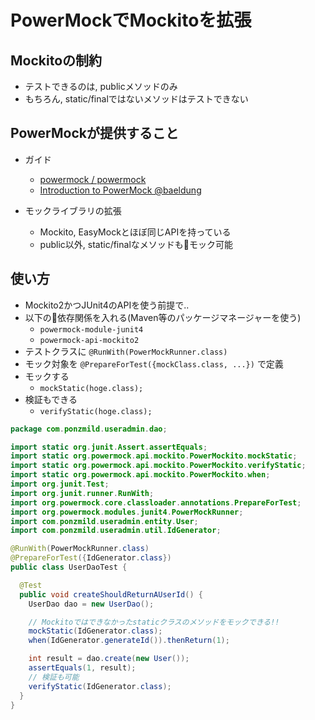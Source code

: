 # PowerMockでMockitoを拡張

## Mockitoの制約

- テストできるのは, publicメソッドのみ
- もちろん, static/finalではないメソッドはテストできない

## PowerMockが提供すること

- ガイド
  - [powermock / powermock](https://github.com/powermock/powermock)
  - [Introduction to PowerMock @baeldung](https://www.baeldung.com/intro-to-powermock)

- モックライブラリの拡張
  - Mockito, EasyMockとほぼ同じAPIを持っている
  - public以外, static/finalなメソッドもモック可能

## 使い方

- Mockito2かつJUnit4のAPIを使う前提で..
- 以下の依存関係を入れる(Maven等のパッケージマネージャーを使う)
  - `powermock-module-junit4`
  - `powermock-api-mockito2`
- テストクラスに `@RunWith(PowerMockRunner.class)`
- モック対象を `@PrepareForTest({mockClass.class, ...})` で定義
- モックする
  - `mockStatic(hoge.class);`
- 検証もできる
  - `verifyStatic(hoge.class);`

```java
package com.ponzmild.useradmin.dao;

import static org.junit.Assert.assertEquals;
import static org.powermock.api.mockito.PowerMockito.mockStatic;
import static org.powermock.api.mockito.PowerMockito.verifyStatic;
import static org.powermock.api.mockito.PowerMockito.when;
import org.junit.Test;
import org.junit.runner.RunWith;
import org.powermock.core.classloader.annotations.PrepareForTest;
import org.powermock.modules.junit4.PowerMockRunner;
import com.ponzmild.useradmin.entity.User;
import com.ponzmild.useradmin.util.IdGenerator;

@RunWith(PowerMockRunner.class)
@PrepareForTest({IdGenerator.class})
public class UserDaoTest {

  @Test
  public void createShouldReturnAUserId() {
    UserDao dao = new UserDao();

    // Mockitoではできなかったstaticクラスのメソッドをモックできる!!
    mockStatic(IdGenerator.class);
    when(IdGenerator.generateId()).thenReturn(1);

    int result = dao.create(new User());
    assertEquals(1, result);
    // 検証も可能
    verifyStatic(IdGenerator.class);
  }
}
```